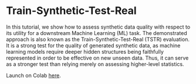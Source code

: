 # Train-Synthetic-Test-Real

In this tutorial, we show how to assess synthetic data quality with respect to its utility for a downstream Machine Learning (ML) task. The demonstrated 
approach is also known as the Train-Synthetic-Test-Real (TSTR) evaluation. It is a strong test for the quality of generated synthetic data, 
as machine learning models require deeper hidden structures being faithfully represented in order to be effective on new unseen data. Thus, it can serve 
as a stronger test than relying merely on assessing higher-level statistics.

Launch on Colab [here](https://colab.research.google.com/github/mostly-ai/mostly-tutorials/blob/dev/train-synthetic-test-real/TSTR.ipynb).
